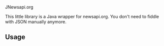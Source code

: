 JNewsapi.org

This little library is a Java wrapper for newsapi.org. You don't need to fiddle with JSON manually anymore.


## Usage
